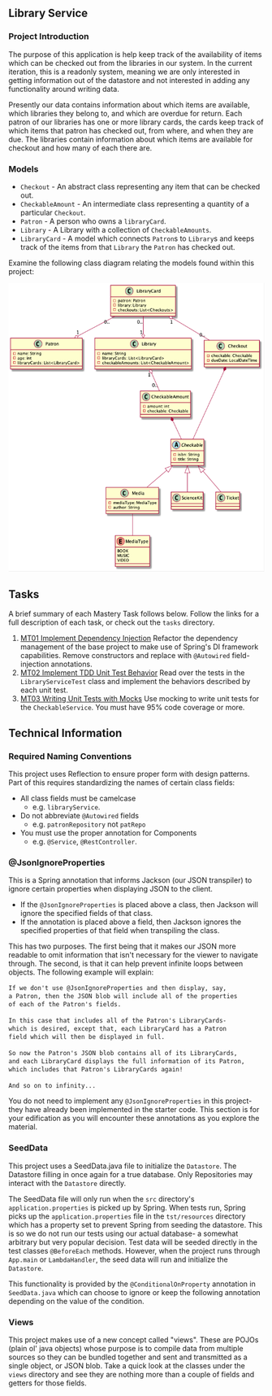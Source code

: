 ## Library Service

### Project Introduction

The purpose of this application is help keep track of the availability
of items which can be checked out from the libraries in our system.
In the current iteration, this is a readonly system, meaning we are only
interested in getting information out of the datastore and not interested
in adding any functionality around writing data.

Presently our data contains information about which items are available,
which libraries they belong to, and which are overdue for return. Each
patron of our libraries has one or more library cards, the cards keep track
of which items that patron has checked out, from where, and when they are
due. The libraries contain information about which items are available for
checkout and how many of each there are.

### Models

* `Checkout` - An abstract class representing any item that can be checked out.
* `CheckableAmount` - An intermediate class representing a quantity of a
particular `Checkout`.
* `Patron` - A person who owns a `libraryCard`.
* `Library` - A Library with a collection of `CheckableAmounts`.
* `LibraryCard` - A model which connects `Patron`s to `Library`s and keeps track
of the items from that `Library` the `Patron` has checked out.

Examine the following class diagram relating the models found within this project:

![Models class diagram](src/resources/Models_ClassDiagram.png)

## Tasks

A brief summary of each Mastery Task follows below. 
Follow the links for a full description of each task, or
check out the `tasks` directory.

1. [MT01 Implement Dependency Injection](tasks/MT01%20Implement%20Dependency%20Injection.md)
Refactor the dependency management of the base project to make use of Spring's
DI framework capabilities. Remove constructors and replace with `@Autowired` 
field-injection annotations.
2. [MT02 Implement TDD Unit Test Behavior](tasks/MT02%20Implement%20TDD%20Unit%20Test%20Behavior.md)
Read over the tests in the `LibraryServiceTest` class and implement the
behaviors described by each unit test.
3. [MT03 Writing Unit Tests with Mocks](tasks/MT03%20Writing%20Unit%20Tests%20with%20Mocks.md)
Use mocking to write unit tests for the `CheckableService`. You must have
95% code coverage or more.

## Technical Information

### Required Naming Conventions
This project uses Reflection to ensure proper form with design patterns. Part
of this requires standardizing the names of certain class fields:
* All class fields must be camelcase 
    - e.g. `libraryService`.
* Do not abbreviate `@Autowired` fields 
    - e.g. `patronRepository` not `patRepo`
* You must use the proper annotation for Components 
    - e.g. `@Service`, `@RestController`.
    
### @JsonIgnoreProperties

This is a Spring annotation that informs Jackson (our JSON
transpiler) to ignore certain properties when displaying JSON
to the client.
* If the `@JsonIgnoreProperties` is placed above a class, then
Jackson will ignore the specified fields of that class.
* If the annotation is placed above a field, then Jackson
ignores the specified properties of that field when transpiling
the class.

This has two purposes. The first being that it makes our JSON
more readable to omit information that isn't necessary for the
viewer to navigate through. The second, is that it can help
prevent infinite loops between objects. The following example
will explain:

```
If we don't use @JsonIgnoreProperties and then display, say,
a Patron, then the JSON blob will include all of the properties
of each of the Patron's fields.

In this case that includes all of the Patron's LibraryCards- 
which is desired, except that, each LibraryCard has a Patron
field which will then be displayed in full.

So now the Patron's JSON blob contains all of its LibraryCards,
and each LibraryCard displays the full information of its Patron,
which includes that Patron's LibraryCards again!

And so on to infinity...
```

You do not need to implement any `@JsonIgnoreProperties` in this
project- they have already been implemented in the starter code.
This section is for your edification as you will encounter these
annotations as you explore the material.
    
### SeedData

This project uses a SeedData.java file to initialize the `Datastore`.
The Datastore filling in once again for a true database. Only
Repositories may interact with the `Datastore` directly.

The SeedData file will only run when the `src` directory's
`application.properties` is picked up by Spring. When tests
run, Spring picks up the `application.properties` file in the
`tst/resources` directory which has a property set to prevent
Spring from seeding the datastore. This is so we do not run
our tests using our actual database- a somewhat arbitrary but
very popular decision. Test data will be seeded directly in
the test classes `@BeforeEach` methods. However, when the project
runs through `App.main` or `LambdaHandler`, the seed data will
run and initialize the `Datastore`.

This functionality is provided by the `@ConditionalOnProperty`
annotation in `SeedData.java` which can choose to ignore or keep
the following annotation depending on the value of the condition.

### Views

This project makes use of a new concept called "views". These
are POJOs (plain ol' java objects) whose purpose is to
compile data from multiple sources so they can be bundled
together and sent and transmitted as a single object, or JSON
blob. Take a quick look at the classes under the `views`
directory and see they are nothing more than a couple of
fields and getters for those fields.

